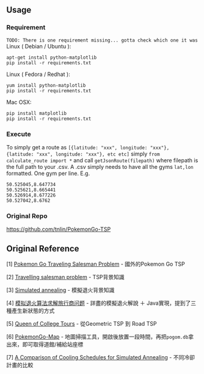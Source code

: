 ## Usage
### Requirement

`TODO: There is one requirement missing... gotta check which one it was`
Linux ( Debian / Ubuntu ):
```
apt-get install python-matplotlib
pip install -r requirements.txt
```

Linux ( Fedora / Redhat ):
```
yum install python-matplotlib
pip install -r requirements.txt
```

Mac OSX:
```
pip install matplotlib
pip install -r requirements.txt
```


### Execute
To simply get a route as `[{latitude: "xxx", longitude: "xxx"}, {latitude: "xxx", longitude: "xxx"}, etc etc]`
simply `from calculate_route import *` and call `getJsonRoute(filepath)` where filepath is the full path to your .csv.
A .csv simply needs to have all the gyms `lat,lon` formatted. One gym per line.
E.g.
```
50.525045,8.647734
50.525621,8.665441
50.526914,8.677226
50.527042,8.6762
```


### Original Repo
https://github.com/tnlin/PokemonGo-TSP

## Original Reference
[1] [Pokemon Go Traveling Salesman Problem](http://www.math.uwaterloo.ca/tsp/poke/index.html) - 國外的Pokemon Go TSP

[2] [Travelling salesman problem](https://en.wikipedia.org/wiki/Travelling_salesman_problem) - TSP背景知識

[3] [Simulated annealing](https://en.wikipedia.org/wiki/Simulated_annealing) - 模擬退火背景知識

[4] [模拟退火算法求解旅行商问题](http://blog.csdn.net/lalor/article/details/7688329) - 詳盡的模擬退火解說 ＋ Java實現，提到了三種產生新狀態的方式

[5] [Queen of College Tours](http://www.math.uwaterloo.ca/tsp/college/index.html) - 從Geometric TSP 到 Road TSP

[6] [PokemonGo-Map](https://github.com/PokemonGoMap/PokemonGo-Map) - 地圖掃描工具，開啟後放置一段時間，再把`pogom.db`拿出來，即可取得道館/補給站座標

[7] [A Comparison of Cooling Schedules for Simulated Annealing](http://what-when-how.com/artificial-intelligence/a-comparison-of-cooling-schedules-for-simulated-annealing-artificial-intelligence/) - 不同冷卻計畫的比較
